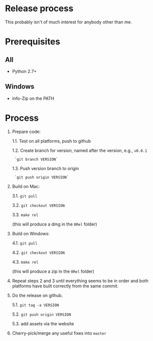 # Release process

This probably isn't of much interest for anybody other than me.

# Prerequisites

## All

- Python 2.7+

## Windows

- Info-Zip on the PATH

# Process

1. Prepare code:

   1.1. Test on all platforms, push to github
   
   1.2. Create branch for version, named after the version, e.g., `v0.0.1`
   
        `git branch VERSION`
   
   1.3. Push version branch to origin
   
        `git push origin VERSION`

2. Build on Mac:

   3.1. `git pull`
   
   3.2. `git checkout VERSION`
   
   3.3. `make rel`
   
   (this will produce a dmg in the `0Rel` folder)
   
3. Build on Windows:

   4.1. `git pull`
   
   4.2. `git checkout VERSION`
   
   4.3. `make rel`
   
   (this will produce a zip in the `0Rel` folder)

4. Repeat steps 2 and 3 until everything seems to be in order and both
   platforms have built correctly from the same commit.

5. Do the release on github.

   5.1. `git tag -a VERSION`
   
   5.2. `git push origin VERSION`
   
   5.3. add assets via the website

6. Cherry-pick/merge any useful fixes into `master`
